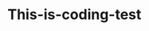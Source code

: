# This-is-coding-test
     
  
   
 
  
    
    
     
      
           
          
    
       
         
        
     
  
   
  

